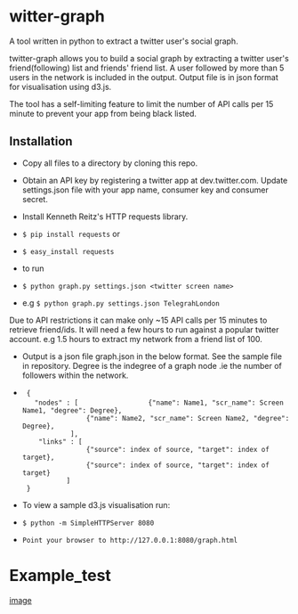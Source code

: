 witter-graph
=============

A tool written in python to extract a twitter user's social graph.

twitter-graph allows you to build a social graph by extracting a twitter user's friend(following) list and friends' friend list. A user followed by more than 5 users in the network is included in the output. Output file is in json format for visualisation using d3.js.

The tool has a self-limiting feature to limit the number of API calls per 15 minute to prevent your app from being black listed. 


Installation
------------


* Copy all files to a directory by cloning this repo.  

* Obtain an API key by registering a twitter app at dev.twitter.com. Update settings.json file with your app name, consumer key and consumer secret.

* Install Kenneth Reitz's HTTP requests library.
 * `$ pip install requests` or    
 * `$ easy_install requests`

* to run
 * `$ python graph.py settings.json <twitter screen name>`
 * e.g `$ python graph.py settings.json TelegrahLondon`

Due to API restrictions it can make only ~15 API calls per 15 minutes to retrieve friend/ids. It will need a few hours to run against a popular twitter account. e.g 1.5 hours to extract my network from a friend list of 100.

* Output is a json file graph.json in the below format. See the sample file in repository. Degree is the indegree of a graph node .ie the number of followers within the network.
 * 
   ` {`  
    `    "nodes" : [  `
    `                {"name": Name1, "scr_name": Screen Name1, "degree": Degree},`     
    `                {"name": Name2, "scr_name": Screen Name2, "degree": Degree},`    
    `            ],`    
    `    "links" : [`    
    `                {"source": index of source, "target": index of target},`      
    `                {"source": index of source, "target": index of target}`      
    `            ]  `     
    ` }`     

* To view a sample d3.js visualisation run:
 * `$ python -m SimpleHTTPServer 8080`
 * `Point your browser to http://127.0.0.1:8080/graph.html`

Example_test
=============
[image](https://github.com/zhanghaocheng47/EC601_Project/blob/main/twitterapi/image/graph.png)
